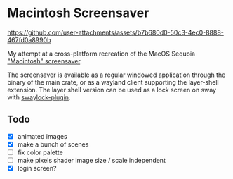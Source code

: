 # Macintosh Screensaver

https://github.com/user-attachments/assets/b7b680d0-50c3-4ec0-8888-467fd0a8990b

My attempt at a cross-platform recreation of the MacOS Sequoia ["Macintosh" screensaver](https://basicappleguy.com/haberdashery/macintoshwallpapers).

The screensaver is available as a regular windowed application through the binary of the main crate, or as a wayland client supporting the layer-shell extension.
The layer shell version can be used as a lock screen on sway with [swaylock-plugin](https://github.com/mstoeckl/swaylock-plugin).

## Todo

- [x] animated images
- [x] make a bunch of scenes
- [ ] fix color palette
- [ ] make pixels shader image size / scale independent
- [x] login screen?
